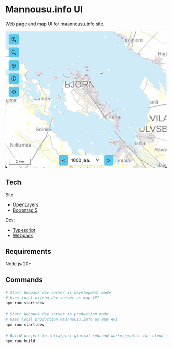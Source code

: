 # Mannousu.info UI

Web page and map UI for [maannousu.info](https://maannousu.info/) site.

![maannousu.info screenshot](./src/images/favicons/favicon-original.png "maannousu.info screenshot")

## Tech

Site:

- [OpenLayers](https://openlayers.org/)
- [Bootstrap 5](https://getbootstrap.com/)

Dev:

- [Typescript](https://www.typescriptlang.org/)
- [Webpack](https://webpack.js.org/)

## Requirements

Node.js 20+

## Commands

```bash
# Start Webpack dev server is development mode
# Uses local ui/cog-dev-server as map API
npm run start:dev

# Start Webpack dev server is production mode
# Uses local production maannousu.info as map API
npm run start:dev

# Build project to infra/post-glacial-rebound-worker/public for cloud deployment
npm run build

```

